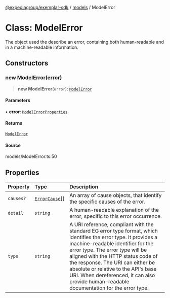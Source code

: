 [@expediagroup/exemplar-sdk](../../index.md) / [models](../index.md) / ModelError

# Class: ModelError

The object used the describe an error, containing both human-readable and in a machine-readable information.

## Constructors

### new ModelError(error)

> **new ModelError**(`error`): [`ModelError`](ModelError.md)

#### Parameters

• **error**: [`ModelErrorProperties`](../interfaces/ModelErrorProperties.md)

#### Returns

[`ModelError`](ModelError.md)

#### Source

models/ModelError.ts:50

## Properties

| Property | Type | Description |
| :------ | :------ | :------ |
| `causes?` | [`ErrorCause`](ErrorCause.md)[] | An array of cause objects, that identify the specific causes of the error. |
| `detail` | `string` | A human-readable explanation of the error, specific to this error occurrence. |
| `type` | `string` | A URI reference, compliant with the standard EG error type format, which identifies the error type. It provides a machine-readable identifier for the error type. The error type will be aligned with the HTTP status code of the response. The URI can either be absolute or relative to the API\'s base URI. When dereferenced, it can also provide human-readable documentation for the error type. |
